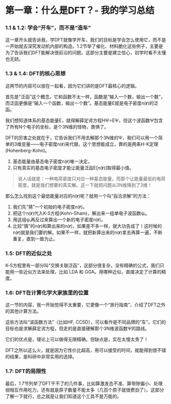 # 第一章：什么是DFT？- 我的学习总结

### 1.1 & 1.2: 学会“开车”，而不是“造车”

这一章开头就告诉我，学DFT就像学开车，我们的目标是学会怎么使用它，而不是一开始就去深究发动机内部的构造。1.2节举了催化、材料脆化这些例子，主要是为了告诉我们DFT能解决很前沿的问题。这部分主要是建立信心，初学时看不太懂也无妨。

### 1.3 & 1.4: DFT的核心思想

这两节的内容可以放在一起看，因为它们讲的是DFT最核心的逻辑。

首先是“泛函”这个概念。它和函数不太一样，函数是“输入一个数，输出一个数”，而泛函更像是“输入一个函数，输出一个数”。基态能量E就是电子密度n(**r**)的泛函。

我们想知道体系的基态能量E，就得解薛定谔方程HΨ=EΨ。但这个波函数Ψ包含了所有N个电子的坐标，是个3N维的怪物，畏惧了。

DFT的厉害之处就在于，它告诉我们不用去解那个3N维的Ψ，我们可以用一个简单的3维变量——电子密度n(**r**)来代替。这个思想能成立，靠的是两条H-K定理(Hohenberg-Kohn)。

1.  基态能量由基态电子密度n(**r**)唯一决定。
2.  只有真实的基态电子密度才能让能量泛函E[n(**r**)]取得最小值。

> 说人话就是：一种电荷密度只对应一种基态能量，而那个让能量最低的电荷密度，就是我们想要的真实解。这一下就把问题从3N维降到了3维！

那么怎么找到这个最低能量对应的n(**r**)呢？就用一个叫“自洽求解”的方法：

1.  我们先“猜”一个初始的电子密度n(**r**)。
2.  把这个n(**r**)代入K-S方程(Kohn-Sham)，解出来一组单电子波函数ψᵢ。
3.  用这组ψᵢ再反过来算出一个新的电子密度n(**r**)。
4.  比较“猜”的n(**r**)和算出来的n(**r**)，如果差不多一样，就大功告成了！这时候的n(**r**)就是我们要的解。如果不一样，就把新算出来的n(**r**)拿去再算一遍，不断重复，直到一致为止。

### 1.5: DFT的近似之处

K-S方程里有一部分叫“交换关联泛函”，这部分很复杂，没有精确的公式，我们只能用一些近似方法来处理，比如 LDA 和 GGA。用哪种近似，直接决定了计算的精度。

### 1.6: DFT在计算化学大家族里的位置

这一节的内容，我一开始觉得不太重要，它更像一个“旅行指南”，介绍了DFT之外的其他计算方法。

这些方法叫“波函数方法”（比如HF, CCSD），可以看作是不同品牌的“车”。它们的目标也是求解薛定谔方程，但走的是直接硬解那个3N维波函数Ψ的路线。

它们的优点是，理论上可以做得无限精确。但缺点是，实在太慢太贵了！

DFT之所以这么火，就是因为它性价比超高，用可以接受的时间，就能得到很不错的结果，是科研中非常实用的选择。

### 1.7: DFT的局限性

最后，1.7节列举了DFT干不了的几件事，比如算激发态不准、算带隙偏小、处理弱相互作用吃力，还有就是原子数量不能太多（几百个原子就很费劲了）。这部分了解一下就行，总之就是让我们知道这个工具不是万能的。
